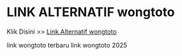 # LINK ALTERNATIF wongtoto

Klik Disini >> <a href="https://linksto.pages.dev/">Link Alternatif wongtoto </a>

link wongtoto terbaru
link wongtoto 2025